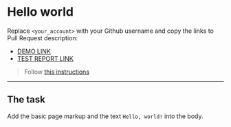 # Hello world
Replace `<your_account>` with your Github username and copy the links to Pull Request description:
- [DEMO LINK](https://DenysKolbasin.github.io/layout_hello-world/)
- [TEST REPORT LINK](https://DenysKolbasin.github.io/layout_hello-world/report/html_report/)

> Follow [this instructions](https://mate-academy.github.io/layout_task-guideline/#how-to-solve-the-layout-tasks-on-github)
___

## The task 
Add the basic page markup and the text `Hello, world!` into the body.
